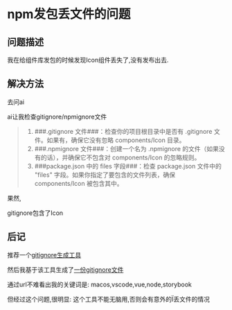 # npm发包丢文件的问题

## 问题描述

我在给组件库发包的时候发现Icon组件丢失了,没有发布出去.

## 解决方法

去问ai

ai让我检查gitignore/npmignore文件

> 1. ###.gitignore 文件###：检查你的项目根目录中是否有 .gitignore 文件。如果有，确保它没有忽略 components/Icon 目录。
> 2. ###.npmignore 文件###：创建一个名为 .npmignore 的文件（如果没有的话），并确保它不包含对 components/Icon 的忽略规则。
> 3. ###package.json 中的 files 字段###：检查 package.json 文件中的 "files" 字段。如果你指定了要包含的文件列表，确保 components/Icon 被包含其中。

果然,

gitignore包含了Icon

## 后记

推荐一个[gitignore生成工具](https://www.toptal.com/developers/gitignore/)

然后我基于该工具生成了[一份gitignore文件](https://www.toptal.com/developers/gitignore/api/macos,visualstudiocode,vue,node,storybookjs)

通过url不难看出我的关键词是: macos,vscode,vue,node,storybook

但经过这个问题,很明显: 这个工具不能无脑用,否则会有意外的Ï丢文件的情况

